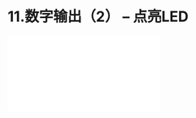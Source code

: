 # 11.数字输出（2） – 点亮LED

<iframe src="//player.bilibili.com/player.html?aid=52628485&bvid=BV164411J7GE&cid=92096439&page=12" scrolling="no" border="0" frameborder="no" framespacing="0" allowfullscreen="true"> </iframe>